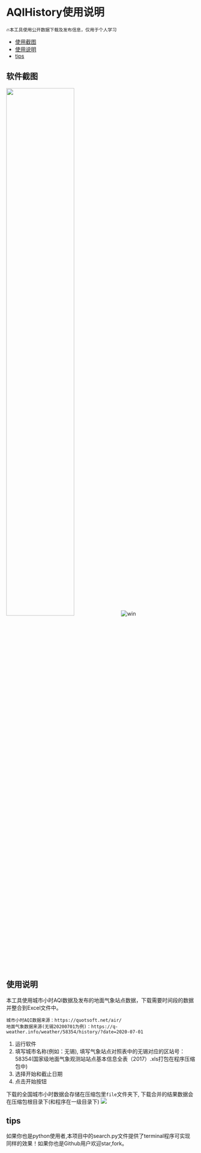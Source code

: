 <!--
 * @Author: sandwich
 * @Date: 2021-08-04 20:49:18
 * @LastEditTime: 2021-08-04 21:35:46
 * @LastEditors: sandwich
 * @Description: In User Settings Edit
 * @FilePath: /AQIHistory/README.md
-->

# AQIHistory使用说明

```
🔥本工具使用公开数据下载及发布信息，仅用于个人学习
```

<!-- TOC -->

- [使用截图](#使用截图)
- [使用说明](#使用说明)
- [tips](#tips)

<!-- /TOC -->
 
## 软件截图

<!--![mac](https://gitee.com/codebysandwich/source/raw/master/picgo/20210809103044.png)-->

<img src=https://gitee.com/codebysandwich/source/raw/master/picgo/20210809103044.png width=60%></img>
![win](https://gitee.com/codebysandwich/source/raw/master/picgo/1628475507(1).png)

## 使用说明

本工具使用城市小时AQI数据及发布的地面气象站点数据，下载需要时间段的数据并整合到Excel文件中。
```
城市小时AQI数据来源：https://quotsoft.net/air/
地面气象数据来源(无锡20200701为例)：https://q-weather.info/weather/58354/history/?date=2020-07-01
```

1. 运行软件
2. 填写城市名称(例如：无锡), 填写气象站点对照表中的无锡对应的区站号：58354(国家级地面气象观测站站点基本信息全表（2017）.xls打包在程序压缩包中)
3. 选择开始和截止日期
4. 点击开始按钮

下载的全国城市小时数据会存储在压缩包里`file`文件夹下, 下载合并的结果数据会在压缩包根目录下(和程序在一级目录下)
![](https://gitee.com/codebysandwich/source/raw/master/picgo/AQIHistory_tree.png)

## tips
如果你也是python使用者,本项目中的search.py文件提供了terminal程序可实现同样的效果！如果你也是Github用户欢迎star,fork。

